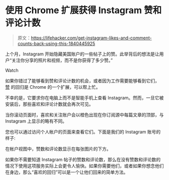 # 使用 Chrome 扩展获得 Instagram 赞和评论计数

> 原文：<https://lifehacker.com/get-instagram-likes-and-comment-counts-back-using-this-1840445925>

上个月，Instagram 开始隐藏美国账户的一些帖子上的赞。此举背后的想法是让用户“关注你分享的照片和视频，而不是你获得了多少赞。”

Watch

如果你错过了能够看到赞和评论计数的机会，或者因为工作需要能够看到它们， [赞](https://chrome.google.com/webstore/detail/the-return-of-the-likes/djfggogjickolkmoijohpgmojangelni?ref=producthunt) 的回归是 Chrome 的一个扩展，可以帮上忙。

不幸的是，它要求你在电脑上而不是智能手机上查看 Instagram。然而，一旦它被安装后，那些喜欢和评论计数就会再次可见。

当你滚动页面时，喜欢和关注账户会以橙色出现在你订阅源中每篇文章的顶部，与 Instagram 上显示的略有不同。

您也可以通过访问个人帐户的页面来查看它们。下面是我们的 Instagram 账号的样子:

在帐户视图中，赞数和评论数显示在每张图片的下方。

如果你不需要知道 Instagram 帖子的赞数和评论数，那么在没有赞数和评论数的情况下使用这项服务实际上会更令人愉快。如果你需要他们，或者如果你想念他们在身边，那么“喜欢的回归”可以是一个让他们回来的简单方法。